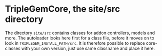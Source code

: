 TripleGemCore, the site/src directory
=========================

The directory `site/src` contains classes for addon controllers, models and more. The autoloader 
looks here first for a class file, before it moves on to look in `TRIPLEGEM_INSTALL_PATH/src`. It is 
therefore possible to replace core-classes with your own version, just use same classname and 
place it here.
